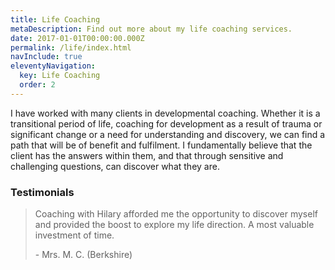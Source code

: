 ```yaml
---
title: Life Coaching
metaDescription: Find out more about my life coaching services.
date: 2017-01-01T00:00:00.000Z
permalink: /life/index.html
navInclude: true
eleventyNavigation:
  key: Life Coaching
  order: 2
---
```

I have worked with many clients in developmental coaching.
Whether it is a transitional period of life, coaching for development as a result of trauma or significant change or a need for understanding and discovery, we can find a path that will be of  benefit and fulfilment.
I fundamentally believe that the client has the answers within them, and that through sensitive and challenging questions, can discover what they are.

### Testimonials

> Coaching with Hilary afforded me the opportunity to discover myself and provided the boost to explore my life direction.
> A most valuable investment of time.
> 
> <span>- Mrs. M. C. (Berkshire)</span>
